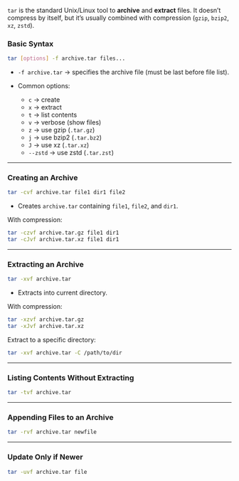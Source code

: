`tar` is the standard Unix/Linux tool to **archive** and **extract** files. It doesn’t compress by itself, but it’s usually combined with compression (`gzip`, `bzip2`, `xz`, `zstd`).

### **Basic Syntax**

```bash
tar [options] -f archive.tar files...
```

* `-f archive.tar` → specifies the archive file (must be last before file list).
* Common options:

  * `c` → create
  * `x` → extract
  * `t` → list contents
  * `v` → verbose (show files)
  * `z` → use gzip (`.tar.gz`)
  * `j` → use bzip2 (`.tar.bz2`)
  * `J` → use xz (`.tar.xz`)
  * `--zstd` → use zstd (`.tar.zst`)

---

### **Creating an Archive**

```bash
tar -cvf archive.tar file1 dir1 file2
```

* Creates `archive.tar` containing `file1`, `file2`, and `dir1`.

With compression:

```bash
tar -czvf archive.tar.gz file1 dir1
tar -cJvf archive.tar.xz file1 dir1
```

---

### **Extracting an Archive**

```bash
tar -xvf archive.tar
```

* Extracts into current directory.

With compression:

```bash
tar -xzvf archive.tar.gz
tar -xJvf archive.tar.xz
```

Extract to a specific directory:

```bash
tar -xvf archive.tar -C /path/to/dir
```

---

### **Listing Contents Without Extracting**

```bash
tar -tvf archive.tar
```

---

### **Appending Files to an Archive**

```bash
tar -rvf archive.tar newfile
```

---

### **Update Only if Newer**

```bash
tar -uvf archive.tar file
```
